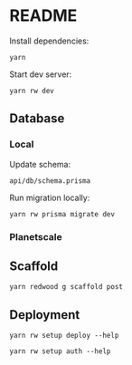 # README

Install dependencies:

```
yarn
```

Start dev server:

```
yarn rw dev
```

## Database

### Local

Update schema:

```
api/db/schema.prisma
```

Run migration locally:

```
yarn rw prisma migrate dev
```

### Planetscale


## Scaffold

```
yarn redwood g scaffold post
```

## Deployment

```
yarn rw setup deploy --help
```


```
yarn rw setup auth --help
```
